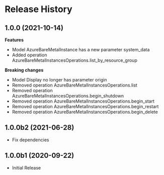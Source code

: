 # Release History

## 1.0.0 (2021-10-14)

**Features**

  - Model AzureBareMetalInstance has a new parameter system_data
  - Added operation AzureBareMetalInstancesOperations.list_by_resource_group

**Breaking changes**

  - Model Display no longer has parameter origin
  - Removed operation AzureBareMetalInstancesOperations.list
  - Removed operation AzureBareMetalInstancesOperations.begin_shutdown
  - Removed operation AzureBareMetalInstancesOperations.begin_start
  - Removed operation AzureBareMetalInstancesOperations.begin_restart
  - Removed operation AzureBareMetalInstancesOperations.begin_delete

## 1.0.0b2 (2021-06-28)

* Fix dependencies

## 1.0.0b1 (2020-09-22)

* Initial Release

